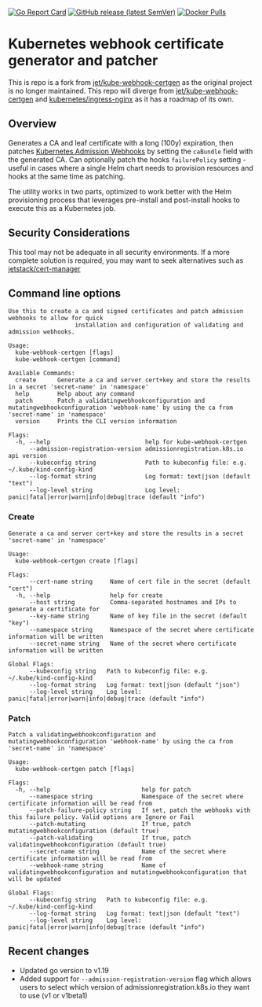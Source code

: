 [![Go Report Card](https://goreportcard.com/badge/github.com/dejanzele/kube-webhook-certgen)](https://goreportcard.com/report/github.com/dejanzele/kube-webhook-certgen)
[![GitHub release (latest SemVer)](https://img.shields.io/github/v/release/dejanzele/kube-webhook-certgen?sort=semver)](https://github.com/dejanzele/kube-webhook-certgen/releases/latest)
[![Docker Pulls](https://img.shields.io/docker/pulls/dpejcev/kube-webhook-certgen?color=blue)](https://hub.docker.com/r/dpejcev/kube-webhook-certgen/tags)

# Kubernetes webhook certificate generator and patcher

This is repo is a fork from [jet/kube-webhook-certgen](https://github.com/jet/kube-webhook-certgen) as the original project is no longer maintained.
This repo will diverge from [jet/kube-webhook-certgen](https://github.com/jet/kube-webhook-certgen) and [kubernetes/ingress-nginx](https://github.com/kubernetes/ingress-nginx/tree/main/images/kube-webhook-certgen)
as it has a roadmap of its own.

## Overview
Generates a CA and leaf certificate with a long (100y) expiration, then patches [Kubernetes Admission Webhooks](https://kubernetes.io/docs/reference/access-authn-authz/extensible-admission-controllers/)
by setting the `caBundle` field with the generated CA. 
Can optionally patch the hooks `failurePolicy` setting - useful in cases where a single Helm chart needs to provision resources
and hooks at the same time as patching.

The utility works in two parts, optimized to work better with the Helm provisioning process that leverages pre-install and post-install hooks to execute this as a Kubernetes job.

## Security Considerations
This tool may not be adequate in all security environments. If a more complete solution is required, you may want to 
seek alternatives such as [jetstack/cert-manager](https://github.com/jetstack/cert-manager)

## Command line options
```
Use this to create a ca and signed certificates and patch admission webhooks to allow for quick
                   installation and configuration of validating and admission webhooks.

Usage:
  kube-webhook-certgen [flags]
  kube-webhook-certgen [command]

Available Commands:
  create      Generate a ca and server cert+key and store the results in a secret 'secret-name' in 'namespace'
  help        Help about any command
  patch       Patch a validatingwebhookconfiguration and mutatingwebhookconfiguration 'webhook-name' by using the ca from 'secret-name' in 'namespace'
  version     Prints the CLI version information

Flags:
  -h, --help                           help for kube-webhook-certgen
      --admission-registration-version admissionregistration.k8s.io api version
      --kubeconfig string              Path to kubeconfig file: e.g. ~/.kube/kind-config-kind
      --log-format string              Log format: text|json (default "text")
      --log-level string               Log level: panic|fatal|error|warn|info|debug|trace (default "info")
```

### Create
```
Generate a ca and server cert+key and store the results in a secret 'secret-name' in 'namespace'

Usage:
  kube-webhook-certgen create [flags]

Flags:
      --cert-name string     Name of cert file in the secret (default "cert")
  -h, --help                 help for create
      --host string          Comma-separated hostnames and IPs to generate a certificate for
      --key-name string      Name of key file in the secret (default "key")
      --namespace string     Namespace of the secret where certificate information will be written
      --secret-name string   Name of the secret where certificate information will be written

Global Flags:
      --kubeconfig string   Path to kubeconfig file: e.g. ~/.kube/kind-config-kind
      --log-format string   Log format: text|json (default "json")
      --log-level string    Log level: panic|fatal|error|warn|info|debug|trace (default "info")
```

### Patch
```
Patch a validatingwebhookconfiguration and mutatingwebhookconfiguration 'webhook-name' by using the ca from 'secret-name' in 'namespace'

Usage:
  kube-webhook-certgen patch [flags]

Flags:
  -h, --help                          help for patch
      --namespace string              Namespace of the secret where certificate information will be read from
      --patch-failure-policy string   If set, patch the webhooks with this failure policy. Valid options are Ignore or Fail
      --patch-mutating                If true, patch mutatingwebhookconfiguration (default true)
      --patch-validating              If true, patch validatingwebhookconfiguration (default true)
      --secret-name string            Name of the secret where certificate information will be read from
      --webhook-name string           Name of validatingwebhookconfiguration and mutatingwebhookconfiguration that will be updated

Global Flags:
      --kubeconfig string   Path to kubeconfig file: e.g. ~/.kube/kind-config-kind
      --log-format string   Log format: text|json (default "text")
      --log-level string    Log level: panic|fatal|error|warn|info|debug|trace (default "info")
```

## Recent changes
* Updated go version to v1.19
* Added support for `--admission-registration-version` flag which allows users to select which version of admissionregistration.k8s.io they want to use (v1 or v1beta1)
